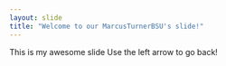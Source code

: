 ```yaml
---
layout: slide
title: "Welcome to our MarcusTurnerBSU's slide!"
---
```

This is my awesome slide
Use the left arrow to go back!
